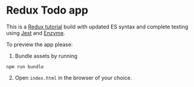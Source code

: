 # Redux Todo app
This is a [Redux tutorial](https://redux.js.org/basics/exampletodolist) build with updated ES syntax and complete testing using [Jest](https://jestjs.io/) and [Enzyme](https://airbnb.io/enzyme/docs/api/).

To preview the app please:
1. Bundle assets by running
```
npm run bundle
```
2. Open `index.html` in the browser of your choice.